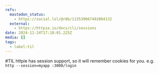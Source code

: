 ```yaml
---
refs:
  mastodon_status:
    - https://social.lol/@r0b/113539067492804132
  external:
    - https://httpie.io/docs/cli/sessions
date: 2024-11-24T17:18:01.225Z
media: []
tags:
  - label:til
---
```


#TIL httpie has session support, so it will remember cookies for you. e.g. `http --session=myapp :3000/login`
